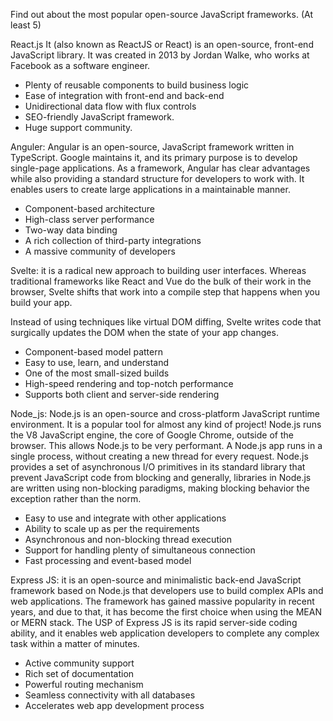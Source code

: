 Find out about the most popular open-source JavaScript frameworks. (At least 5)


React.js
 It (also known as ReactJS or React) is an open-source, front-end JavaScript library. It was created in 2013 by Jordan Walke, who works at Facebook as a software engineer.

* Plenty of reusable components to build business logic
* Ease of integration with front-end and back-end
* Unidirectional data flow with flux controls
* SEO-friendly JavaScript framework.
* Huge support community.

Anguler:
Angular is an open-source, JavaScript framework written in TypeScript. Google maintains it, and its primary purpose is to develop single-page applications. As a framework, Angular has clear advantages while also providing a standard structure for developers to work with. It enables users to create large applications in a maintainable manner. 

* Component-based architecture
* High-class server performance
* Two-way data binding 
* A rich collection of third-party integrations
* A massive community of developers

Svelte:
it  is a radical new approach to building user interfaces. Whereas traditional frameworks like React and Vue do the bulk of their work in the browser, Svelte shifts that work into a compile step that happens when you build your app.

Instead of using techniques like virtual DOM diffing, Svelte writes code that surgically updates the DOM when the state of your app changes.

* Component-based model pattern
* Easy to use, learn, and understand
* One of the most small-sized builds 
* High-speed rendering and top-notch performance
* Supports both client and server-side rendering

Node_js:
Node.js is an open-source and cross-platform JavaScript runtime environment. It is a popular tool for almost any kind of project!
Node.js runs the V8 JavaScript engine, the core of Google Chrome, outside of the browser. This allows Node.js to be very performant.
A Node.js app runs in a single process, without creating a new thread for every request. Node.js provides a set of asynchronous I/O primitives in its standard library that prevent JavaScript code from blocking and generally, libraries in Node.js are written using non-blocking paradigms, making blocking behavior the exception rather than the norm.

* Easy to use and integrate with other applications
* Ability to scale up as per the requirements
* Asynchronous and non-blocking thread execution
* Support for handling plenty of simultaneous connection
* Fast processing and event-based model

Express JS:
it is an open-source and minimalistic back-end JavaScript framework based on Node.js that developers use to build complex APIs and web applications. The framework has gained massive popularity in recent years, and due to that, it has become the first choice when using the MEAN or MERN stack. The USP of Express JS is its rapid server-side coding ability, and it enables web application developers to complete any complex task within a matter of minutes.

* Active community support
* Rich set of documentation
* Powerful routing mechanism
* Seamless connectivity with all databases
* Accelerates web app development process






